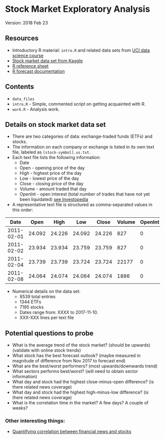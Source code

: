 # Stock Market Exploratory Analysis
Version: 2018 Feb 23

## Resources
* Introductory R material: `intro.R` and related data sets from [UCI data science course][1]
* [Stock market data set from Kaggle][2]
* [R reference sheet][3]
* [R forecast documentation][6]

## Contents
* `data_files`
* `intro.R` - Simple, commented script on getting acquainted with R.
* `work.R` - Analysis work.

## Details on stock market data set
* There are two categories of data: exchange-traded funds (ETFs) and stocks.
* The information on each company or exchange is listed in its own text file, labeled as `[stock-symbol].us.txt`.
* Each text file lists the following information:
   * Date
   * Open - opening price of the day
   * High - highest price of the day
   * Low - lowest price of the day
   * Close - closing price of the day
   * Volume - amount traded that day
   * OpenInt - open interest (total number of trades that have not yet been liquidated) [see Investopedia][4]
* A representative text file is structured as comma-separated values in this order:

|Date      |Open  |High  |Low   |Close |Volume|OpenInt|
|----------|------|------|------|------|------|-------|
|2011-02-01|24.092|24.226|24.092|24.226|827   |0      |
|2011-02-02|23.934|23.934|23.759|23.759|827   |0      |
|2011-02-04|23.739|23.739|23.724|23.724|22177 |0      |
|2011-02-08|24.064|24.074|24.064|24.074|1886  |0      |

* Numerical details on the data set:
   * 8539 total entries
   * 1344 ETFs
   * 7195 stocks
   * Dates range from: XXXX to 2017-11-10.
   * XXX-XXX lines per text file



## Potential questions to probe
* What is the average trend of the stock market? (should be upwards) (validate with online stock trends)
* What stock has the best forecast outlook? (maybe measured in magnitude of difference from Nov 2017 to forecast end)
* What are the best/worst performers? (most upwards/downwards trend)
* What sectors performs best/worst? (will need to obtain sector information)
* What day and stock had the highest close-minus-open difference? (is there related news coverage)
*  What day and stock had the highest high-minus-low difference? (is there related news coverage)
* What is the correlation time in the market? A few days? A couple of weeks?

### Other interesting things:
* [Quantifying correlation between financial news and stocks][5]


[1]: https://ce.uci.edu/courses/sectiondetail.aspx?year=2018&term=WINTER&sid=00133
[2]: https://www.kaggle.com/borismarjanovic/price-volume-data-for-all-us-stocks-etfs
[3]: https://www.rstudio.com/wp-content/uploads/2016/05/base-r.pdf
[4]: https://www.investopedia.com/terms/o/openinterest.asp
[5]: http://ieeexplore.ieee.org/document/7850021/?reload=true
[6]: https://cran.r-project.org/web/packages/forecast/forecast.pdf


